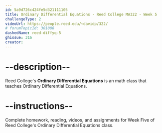 ```yaml
---
id: 5a9d726c424fe5d321111105
title: Ordinary Differential Equations - Reed College MA322 - Week 5
challengeType: 2
videoUrl: https://people.reed.edu/~davidp/322/
# forumTopicId: 301086
dashedName: reed-diffyq-5
ghissue: 316
creator: 
---
```


# --description--

Reed College's __Ordinary Differential Equations__ is an math class that teaches Ordinary Differential Equations.

# --instructions--

Complete homework, reading, videos, and assignments for Week Five of Reed College's Ordinary Differential Equations class.